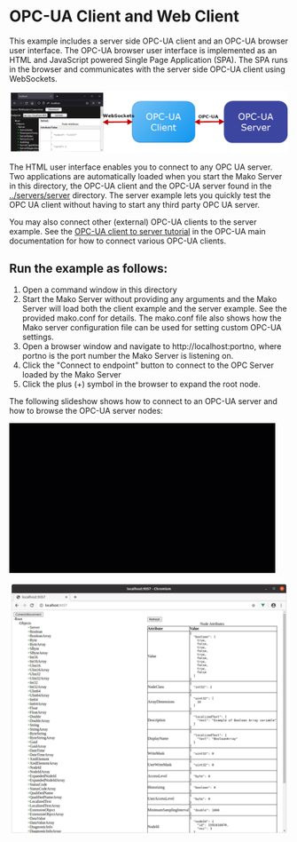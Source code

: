 # OPC-UA Client and Web Client

This example includes a server side OPC-UA client and an OPC-UA
browser user interface. The OPC-UA browser user interface is
implemented as an HTML and JavaScript powered Single Page Application
(SPA). The SPA runs in the browser and communicates with the server
side OPC-UA client using WebSockets.

![OPC-UA Web Client Block Diagram](doc-images/opc-ua-web-client.png)

The HTML user interface enables you to connect to any OPC UA
server. Two applications are automatically loaded when you start the
Mako Server in this directory, the OPC-UA client and the OPC-UA server
found in the [../servers/server](../servers/server) directory. The
server example lets you quickly test the OPC UA client without having
to start any third party OPC UA server.


You may also connect other (external) OPC-UA clients to the server
example. See the
[OPC-UA client to server tutorial](https://realtimelogic.com/ba/opcua/thirdparty_clients.html)
in the OPC-UA main documentation for how to connect various OPC-UA
clients.

## Run the example as follows:

1. Open a command window in this directory
2. Start the Mako Server without providing any arguments and the Mako Server will load both the client example and the server example. See the provided mako.conf for details. The mako.conf file also shows how the Mako server configuration file can be used for setting custom OPC-UA settings.
3. Open a browser window and navigate to http://localhost:portno, where portno is the port number the Mako Server is listening on.
4. Click the "Connect to endpoint" button to connect to the OPC Server loaded by the Mako Server
5. Click the plus (+) symbol in the browser to expand the root node.

The following slideshow shows how to connect to an OPC-UA server and how to browse the OPC-UA server nodes:

![OPC-UA Web Client Slides](doc-images/web-client-slides.gif)

<img src="doc-images/web-client.png" />
